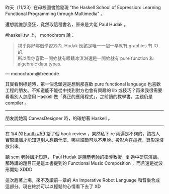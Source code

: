 昨天（11/23）在母校圖書館發現 "the Haskell School of Expression: Learning Functional Programming through Multimedia" 。

還想說誰那麼狂，竟然取這種書名，原來是大佬 Paul Hudak 。

#haskell.tw 上， monochrom 說：

> 視乎你好哪個學習方向. Hudak 應該是唯一一個一早就有 graphics 有 IO 的.  
> 所以看你喜歡一開始就有眼睛冰淇淋還是一開始就有 pure function 和 algebraic data types.

— monochrom@freenode

其實看到標題時，第一個念頭還是想到那喜歡 pure functional language 也喜歡工程的朋友。不知道能不能從中找到對方也會有興趣的 lib 或技巧？再來我很需要看看別人怎麼用 Haskell 做「真正的應用程式」，之前讀的教學書，主題仍是 compiler 。

---

朋友說她寫 CanvasDesigner 時，的確想著 Haskell 。

---

在 1/4 的 [Funth #59][Funth-59] 給了個 book review ，果然私下 re 兩遍是不夠的，該找人實際講講才能知道別人想聽什麼、哪些細節可以不用說。投影片在[這裡][Talk-SchoolOfExpression]，錄影還沒放出來。

聽 scm 老師講才知道， Paul Hudak 是[陳恭老師][DrKungChen]的指導教授，到過中研院演講。那時講的題目正是這本書提到的 Functional Music Composition ，而且還是從波形開始 XDDD

這次趕著上場，來不及讀前一章的 An Imperative Robot Language 和音樂合成這部分。現在終於可以以輕鬆的心情看下去了 XD

[Funth-59]: https://www.meetup.com/Functional-Thursday/events/245823929/
[Talk-SchoolOfExpression]: caasih.net/Talk-SchoolOfExpression
[DrKungChen]: http://www.cs.nccu.edu.tw/~chenk/index-en.htm
